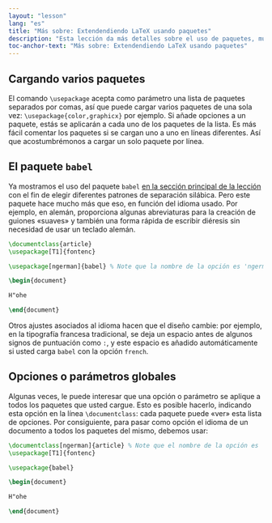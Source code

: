 ```yaml
---
layout: "lesson"
lang: "es"
title: "Más sobre: Extendendiendo LaTeX usando paquetes"
description: "Esta lección da más detalles sobre el uso de paquetes, muestra el uso del paquete babel para la selección del idioma y da más información sobre los comandos creados por el usuario."
toc-anchor-text: "Más sobre: Extendendiendo LaTeX usando paquetes"
---
```


## Cargando varios paquetes

El comando `\usepackage` acepta como parámetro una lista de paquetes separados por comas,
así que puede cargar varios paquetes de una sola vez: `\usepackage{color,graphicx}` por ejemplo.
Si añade opciones a un paquete, estás se aplicarán a cada uno de los paquetes de la lista.
Es más fácil comentar los paquetes si se cargan uno a uno en líneas diferentes. Así que
acostumbrémonos a cargar un solo paquete por línea.

## El paquete `babel`

Ya mostramos el uso del paquete `babel` [en la sección principal de la lección](lesson-06) con el
fin de elegir diferentes patrones de separación silábica. Pero este paquete hace mucho más
que eso, en función del idioma usado. Por ejemplo, en alemán, proporciona algunas abreviaturas
para la creación de guiones «suaves» y también una forma rápida de escribir diéresis sin
necesidad de usar un teclado alemán.

```latex
\documentclass{article}
\usepackage[T1]{fontenc}

\usepackage[ngerman]{babel} % Note que la nombre de la opción es 'ngerman'

\begin{document}

H"ohe

\end{document}
```

Otros ajustes asociados al idioma hacen que el diseño cambie: por ejemplo, en la
tipografía francesa tradicional, se deja un espacio antes de algunos signos de puntuación
como `:`, y este espacio es añadido automáticamente si usted carga `babel` con la opción
`french`.

## Opciones o parámetros globales

Algunas veces, le puede interesar que una opción o parámetro se aplique a todos los paquetes
que usted cargue. Esto es posible hacerlo, indicando esta opción en la línea `\documentclass`:
cada paquete puede «ver» esta lista de opciones. Por consiguiente, para pasar como opción
el idioma de un documento a todos los paquetes del mismo, debemos usar:

```latex
\documentclass[ngerman]{article} % Note que el nombre de la opción es 'ngerman'
\usepackage[T1]{fontenc}

\usepackage{babel}

\begin{document}

H"ohe

\end{document}
```
